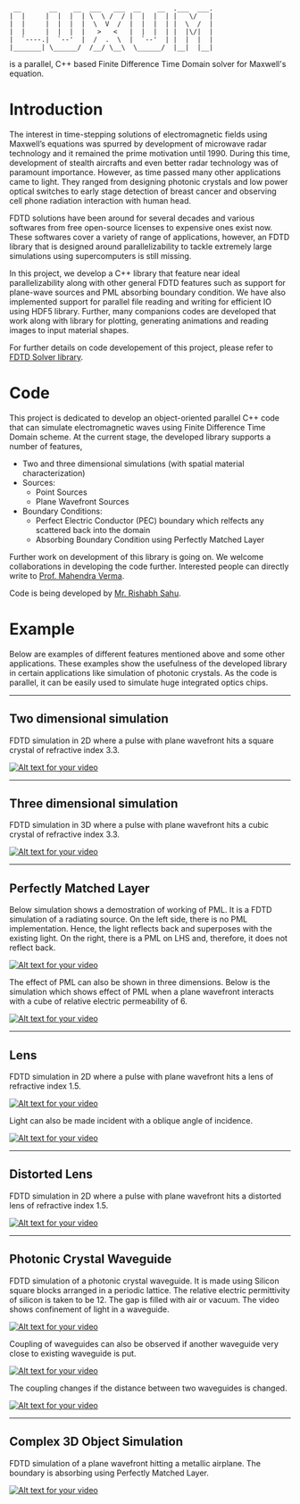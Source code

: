 <!-- language: lang-none -->
     __       __    __  ___   ___  __    __  .___  ___.
    |  |     |  |  |  | \  \ /  / |  |  |  | |   \/   |
    |  |     |  |  |  |  \  V  /  |  |  |  | |  \  /  |
    |  |     |  |  |  |   >   <   |  |  |  | |  |\/|  |
    |  `----.|  `--'  |  /  .  \  |  `--'  | |  |  |  |
    |_______| \______/  /__/ \__\  \______/  |__|  |__|

is a parallel, C++ based Finite Difference Time Domain solver for
Maxwell's equation.


# Introduction
The interest in time-stepping solutions of electromagnetic fields using Maxwell’s equations was spurred by development of microwave radar technology and it remained the prime motivation until 1990. During this time, development of stealth aircrafts and even better radar technology was of paramount importance. However, as time passed many other applications came to light. They ranged from designing photonic crystals and low power optical switches to early stage detection of breast cancer and observing cell phone radiation interaction with human head.

FDTD solutions have been around for several decades and various softwares from free open-source licenses to expensive ones exist now. These softwares cover a variety of range of applications, however, an FDTD library that is designed around parallelizability to tackle extremely large simulations using supercomputers is still missing.

In this project, we develop a C++ library that feature near ideal parallelizability along with other general FDTD features such as support for plane-wave sources and PML absorbing boundary condition. We have also implemented support for parallel file reading and writing for efficient IO using HDF5 library. Further, many companions codes are developed that work along with library for plotting, generating animations and reading images to input material shapes.

For further details on code developement of this project, please refer to [FDTD Solver library](http://http://turbulencehub.org/index.php/codes/fdtd-solver/).


# Code
This project is dedicated to develop an object-oriented parallel C++ code that can simulate electromagnetic waves using Finite Difference Time Domain scheme. At the current stage, the developed library supports a number of features,
 * Two and three dimensional simulations
   (with spatial material characterization)
 * Sources:
   * Point Sources
   * Plane Wavefront Sources
 * Boundary Conditions:
   * Perfect Electric Conductor (PEC) boundary which relfects any scattered back into the domain
   * Absorbing Boundary Condition using Perfectly Matched Layer

 Further work on development of this library is going on. We welcome collaborations in developing the code further. Interested people can directly write to [Prof. Mahendra Verma](mailto:mkv@iitk.ac.in).

 Code is being developed by [Mr. Rishabh Sahu](https://scholar.google.co.in/citations?user=iEj0p54AAAAJ&hl=en).


# Example

Below are examples of different features mentioned above and some other applications. These examples show the usefulness of the developed library in certain applications like simulation of photonic crystals. As the code is parallel, it can be easily used to simulate huge integrated optics chips.

---

## Two dimensional simulation

FDTD simulation in 2D where a pulse with plane wavefront hits a square crystal of refractive index 3.3.

 [![Alt text for your video](https://img.youtube.com/vi/eJ4aiyMKMZY/0.jpg)](http://www.youtube.com/watch?v=eJ4aiyMKMZY)

 ---

## Three dimensional simulation

FDTD simulation in 3D where a pulse with plane wavefront hits a cubic crystal of refractive index 3.3.

[![Alt text for your video](https://img.youtube.com/vi/tloQzR-SyAk/0.jpg)](http://www.youtube.com/watch?v=tloQzR-SyAk)

---

## Perfectly Matched Layer

Below simulation shows a demostration of working of PML. It is a FDTD simulation of a radiating source. On the left side, there is no PML implementation. Hence, the light reflects back and superposes with the existing light. On the right, there is a PML on LHS and, therefore, it does not reflect back.

[![Alt text for your video](https://img.youtube.com/vi/-eT4g0tGn50/0.jpg)](http://www.youtube.com/watch?v=-eT4g0tGn50)

The effect of PML  can also be shown in three dimensions. Below is the simulation which shows effect of PML when a plane wavefront interacts with a cube of relative electric permeability of 6.

[![Alt text for your video](https://img.youtube.com/vi/hs9v3FfOKYk/0.jpg)](http://www.youtube.com/watch?v=hs9v3FfOKYk)


---

## Lens

FDTD simulation in 2D where a pulse with plane wavefront hits a lens of refractive index 1.5.

[![Alt text for your video](https://img.youtube.com/vi/1KqlazgbGBs/0.jpg)](http://www.youtube.com/watch?v=1KqlazgbGBs)

Light can also be made incident with a oblique angle of incidence.

[![Alt text for your video](https://img.youtube.com/vi/1rm_AgInxyE/0.jpg)](http://www.youtube.com/watch?v=1rm_AgInxyE)


---

## Distorted Lens

FDTD simulation in 2D where a pulse with plane wavefront hits a distorted lens of refractive index 1.5.

[![Alt text for your video](https://img.youtube.com/vi/SIFs8SABcWg/0.jpg)](http://www.youtube.com/watch?v=SIFs8SABcWg)


---

## Photonic Crystal Waveguide

FDTD simulation of a photonic crystal waveguide. It is made using Silicon square blocks arranged in a periodic lattice. The relative electric permittivity of silicon is taken to be 12. The gap is filled with air or vacuum.
The video shows confinement of light in a waveguide.

[![Alt text for your video](https://img.youtube.com/vi/2S5wH669rdw/0.jpg)](http://www.youtube.com/watch?v=2S5wH669rdw)

Coupling of waveguides can also be observed if another waveguide very close to existing waveguide is put.

[![Alt text for your video](https://img.youtube.com/vi/ahHDnKWI5-k/0.jpg)](http://www.youtube.com/watch?v=ahHDnKWI5-k)


The coupling changes if the distance between two waveguides is changed.

[![Alt text for your video](https://img.youtube.com/vi/HS1VBHk3l1o/0.jpg)](http://www.youtube.com/watch?v=HS1VBHk3l1o)


---

## Complex 3D Object Simulation

FDTD simulation of a plane wavefront hitting a metallic airplane. The boundary is absorbing using Perfectly Matched Layer.

[![Alt text for your video](https://img.youtube.com/vi/bildTtxlKsY/0.jpg)](http://www.youtube.com/watch?v=bildTtxlKsY)
